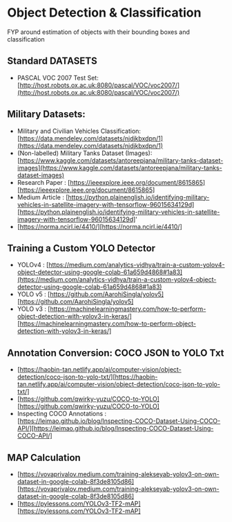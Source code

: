 # Object Detection & Classification
FYP around estimation of objects with their bounding boxes and classification


## Standard DATASETS
* PASCAL VOC 2007 Test Set: [http://host.robots.ox.ac.uk:8080/pascal/VOC/voc2007/](http://host.robots.ox.ac.uk:8080/pascal/VOC/voc2007/)

## Military Datasets:
* Military and Civilian Vehicles Classification: 
[https://data.mendeley.com/datasets/njdjkbxdpn/1](https://data.mendeley.com/datasets/njdjkbxdpn/1)
* (Non-labelled) Military Tanks Dataset (Images):  [https://www.kaggle.com/datasets/antoreepjana/military-tanks-dataset-images](https://www.kaggle.com/datasets/antoreepjana/military-tanks-dataset-images)
* Research Paper : [https://ieeexplore.ieee.org/document/8615865][https://ieeexplore.ieee.org/document/8615865]
* Medium Article : [https://python.plainenglish.io/identifying-military-vehicles-in-satellite-imagery-with-tensorflow-96015634129d][https://python.plainenglish.io/identifying-military-vehicles-in-satellite-imagery-with-tensorflow-96015634129d]'
* [https://norma.ncirl.ie/4410/][https://norma.ncirl.ie/4410/]



## Training a Custom YOLO Detector
* YOLOv4 : [https://medium.com/analytics-vidhya/train-a-custom-yolov4-object-detector-using-google-colab-61a659d4868#1a83](https://medium.com/analytics-vidhya/train-a-custom-yolov4-object-detector-using-google-colab-61a659d4868#1a83)
* YOLO v5 : [https://github.com/AarohiSingla/yolov5][https://github.com/AarohiSingla/yolov5]
* YOLO v3 : [https://machinelearningmastery.com/how-to-perform-object-detection-with-yolov3-in-keras/][https://machinelearningmastery.com/how-to-perform-object-detection-with-yolov3-in-keras/]

## Annotation Conversion: COCO JSON to YOLO Txt
* [https://haobin-tan.netlify.app/ai/computer-vision/object-detection/coco-json-to-yolo-txt/][https://haobin-tan.netlify.app/ai/computer-vision/object-detection/coco-json-to-yolo-txt/]
* [https://github.com/qwirky-yuzu/COCO-to-YOLO][https://github.com/qwirky-yuzu/COCO-to-YOLO]
* Inspecting COCO Annotations : [https://leimao.github.io/blog/Inspecting-COCO-Dataset-Using-COCO-API/][https://leimao.github.io/blog/Inspecting-COCO-Dataset-Using-COCO-API/]

## MAP Calculation
* [https://vovaprivalov.medium.com/training-alekseyab-yolov3-on-own-dataset-in-google-colab-8f3de8105d86][https://vovaprivalov.medium.com/training-alekseyab-yolov3-on-own-dataset-in-google-colab-8f3de8105d86]
* [https://pylessons.com/YOLOv3-TF2-mAP][https://pylessons.com/YOLOv3-TF2-mAP]
